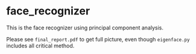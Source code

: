 # face_recognizer

This is the face recognizer using principal component analysis.

Please see ```final_report.pdf``` to get full picture, even though ```eigenface.py``` includes all critical method.
